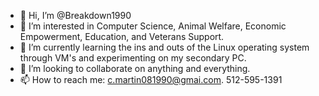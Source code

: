 - 👋 Hi, I’m @Breakdown1990
- 👀 I’m interested in Computer Science, Animal Welfare, Economic Empowerment, Education, and Veterans Support.
- 🌱 I’m currently learning the ins and outs of the Linux operating system through VM's and experimenting on my secondary PC.
- 💞️ I’m looking to collaborate on anything and everything.
- 📫 How to reach me: c.martin081990@gmai.com. 512-595-1391

<!---
Breakdown1990/Breakdown1990 is a ✨ special ✨ repository because its `README.md` (this file) appears on your GitHub profile.
You can click the Preview link to take a look at your changes.
--->
